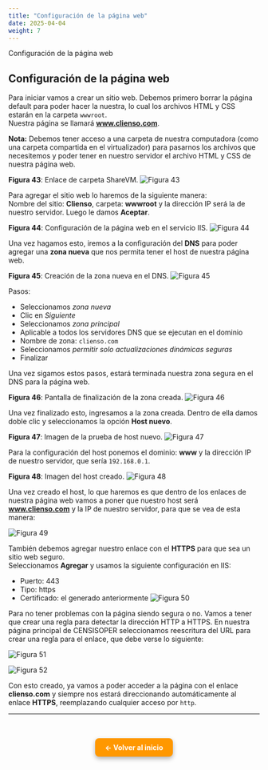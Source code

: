 ```yaml
---
title: "Configuración de la página web"
date: 2025-04-04
weight: 7
---
```


Configuración de la página web

<!--more-->

## Configuración de la página web

Para iniciar vamos a crear un sitio web. Debemos primero borrar la página default para poder hacer la nuestra, lo cual los archivos HTML y CSS estarán en la carpeta `wwwroot`.  
Nuestra página se llamará **www.clienso.com**.

**Nota:** Debemos tener acceso a una carpeta de nuestra computadora (como una carpeta compartida en el virtualizador) para pasarnos los archivos que necesitemos y poder tener en nuestro servidor el archivo HTML y CSS de nuestra página web.

**Figura 43**: Enlace de carpeta ShareVM.
![Figura 43](../images/43.png)

Para agregar el sitio web lo haremos de la siguiente manera:  
Nombre del sitio: **Clienso**, carpeta: **wwwroot** y la dirección IP será la de nuestro servidor. Luego le damos **Aceptar**.

**Figura 44**: Configuración de la página web en el servicio IIS.
![Figura 44](../images/44.png)

Una vez hagamos esto, iremos a la configuración del **DNS** para poder agregar una **zona nueva** que nos permita tener el host de nuestra página web.

**Figura 45**: Creación de la zona nueva en el DNS.
![Figura 45](../images/45.png)

Pasos:

- Seleccionamos _zona nueva_
- Clic en _Siguiente_
- Seleccionamos _zona principal_
- Aplicable a todos los servidores DNS que se ejecutan en el dominio
- Nombre de zona: `clienso.com`
- Seleccionamos _permitir solo actualizaciones dinámicas seguras_
- Finalizar

Una vez sigamos estos pasos, estará terminada nuestra zona segura en el DNS para la página web.

**Figura 46**: Pantalla de finalización de la zona creada.
![Figura 46](../images/46.png)

Una vez finalizado esto, ingresamos a la zona creada. Dentro de ella damos doble clic y seleccionamos la opción **Host nuevo**.

**Figura 47**: Imagen de la prueba de host nuevo.
![Figura 47](../images/47.png)

Para la configuración del host ponemos el dominio: **www** y la dirección IP de nuestro servidor, que sería `192.168.0.1`.

**Figura 48**: Imagen del host creado.
![Figura 48](../images/48.png)

Una vez creado el host, lo que haremos es que dentro de los enlaces de nuestra página web vamos a poner que nuestro host será **www.clienso.com** y la IP de nuestro servidor, para que se vea de esta manera:

![Figura 49](../images/49.png)

También debemos agregar nuestro enlace con el **HTTPS** para que sea un sitio web seguro.  
Seleccionamos **Agregar** y usamos la siguiente configuración en IIS:

- Puerto: 443
- Tipo: https
- Certificado: el generado anteriormente
  ![Figura 50](../images/50.png)

Para no tener problemas con la página siendo segura o no. Vamos a tener que crear una regla para detectar la dirección HTTP a HTTPS. En nuestra página principal de CENSISOPER seleccionamos reescritura del URL para crear una regla para el enlace, que debe verse lo siguiente:

![Figura 51](../images/51.png)

![Figura 52](../images/52.png)

Con esto creado, ya vamos a poder acceder a la página con el enlace **clienso.com** y siempre nos estará direccionando automáticamente al enlace **HTTPS**, reemplazando cualquier acceso por `http`.

---

<div style="text-align: center; margin-top: 3rem;">
  <a href="/_index.md" style="
    display: inline-block;
    background-color: #ff9800;
    color: white;
    padding: 10px 20px;
    border-radius: 8px;
    text-decoration: none;
    font-weight: bold;
    box-shadow: 0 4px 10px rgba(0, 0, 0, 0.3);
    transition: background-color 0.2s ease;">
    ← Volver al inicio
  </a>
</div>
